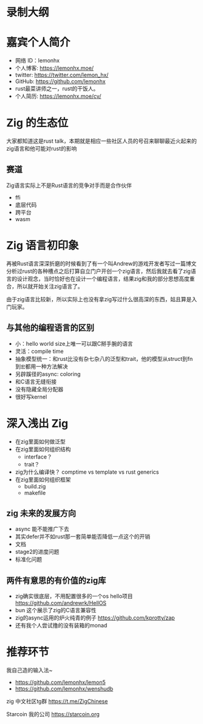 # 录制大纲

# 嘉宾个人简介
  - 网络 ID：lemonhx
  - 个人博客: https://lemonhx.moe/
  - twitter: https://twitter.com/lemon_hx/
  - GitHub: https://github.com/lemonhx
  - rust最菜讲师之一，rust的干饭人。
  - 个人简历: https://lemonhx.moe/cv/

# Zig 的生态位
大家都知道这是rust talk，本期就是相应一些社区人员的号召来聊聊最近火起来的zig语言和他可能对rust的影响

## 赛道
Zig语言实际上不是Rust语言的竞争对手而是合作伙伴

- ffi
- 底层代码
- 跨平台
- wasm


# Zig 语言初印象
再被Rust语言深深折磨的时候看到了有一个叫Andrew的游戏开发者写过一篇博文分析过rust的各种槽点之后打算自立门户开创一个zig语言，然后我就去看了zig语言的设计观念，当时恰好也在设计一个编程语言，结果zig和我的部分思想高度重合，所以就开始关注zig语言了。

由于zig语言比较新，所以实际上也没有拿zig写过什么很高深的东西，姑且算是入门玩家。

## 与其他的编程语言的区别

- 小：hello world size上唯一可以跟C掰手腕的语言
- 灵活：compile time
- 抽象模型统一：和rust比没有杂七杂八的泛型和trait，他的模型从struct到fn到`宏`都用一种方法解决
- 另辟蹊径的async: coloring
- 和C语言无缝衔接
- 没有隐藏全局分配器
- 很好写kernel

# 深入浅出 Zig

- 在zig里面如何做泛型
- 在zig里面如何组织结构
  - interface？
  - trait？
- zig为什么编译快？ comptime vs template vs rust generics
- 在zig里面如何组织框架
  - build.zig
  - makefile

## zig 未来的发展方向

- async 能不能推广下去
- 其实defer并不如rust那一套简单能否降低一点这个的开销
- 文档
- stage2的进度问题
- 标准化问题

## 两件有意思的有价值的zig库
- zig确实很底层，不用配置很多的一个os hello项目 https://github.com/andrewrk/HellOS
- bun 这个展示了zig的C语言兼容性
- zig的async运用的炉火纯青的例子 https://github.com/kprotty/zap
- 还有我个人尝试撸的没有装箱的monad

# 推荐环节

我自己造的输入法~ 
- https://github.com/lemonhx/lemon5
- https://github.com/lemonhx/wenshudb

zig 中文社区tg群 https://t.me/ZigChinese

Starcoin 我的公司 https://starcoin.org
